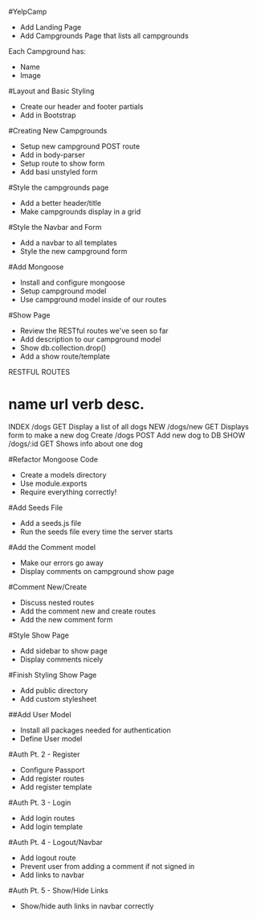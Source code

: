 #YelpCamp

*   Add Landing Page
*   Add Campgrounds Page that lists all campgrounds

Each Campground has:
*   Name
*   Image


#Layout and Basic Styling
*   Create our header and footer partials
*   Add in Bootstrap


#Creating New Campgrounds
*   Setup new campground POST route
*   Add in body-parser
*   Setup route to show form
*   Add basi unstyled form


#Style the campgrounds page
*   Add a better header/title
*   Make campgrounds display in a grid


#Style the Navbar and Form
*   Add a navbar to all templates
*   Style the new campground form


#Add Mongoose
*   Install and configure mongoose
*   Setup campground model
*   Use campground model inside of our routes


#Show Page
*   Review the RESTful routes we've seen so far
*   Add description to our campground model
*   Show db.collection.drop()
*   Add a show route/template

RESTFUL ROUTES

name    url             verb        desc.
==============================================
INDEX   /dogs           GET          Display a list of all dogs
NEW     /dogs/new       GET         Displays form to make a new dog
Create  /dogs           POST        Add new dog to DB
SHOW    /dogs/:id       GET         Shows info about one dog

#Refactor Mongoose Code
*   Create a models directory
*   Use module.exports
*   Require everything correctly!

#Add Seeds File
*   Add a seeds.js file
*   Run the seeds file every time the server starts

#Add the Comment model
*   Make our errors go away
*   Display comments on campground show page

#Comment New/Create
*   Discuss nested routes
*   Add the comment new and create routes
*   Add the new comment form

#Style Show Page
*   Add sidebar to show page
*   Display comments nicely

#Finish Styling Show Page
*   Add public directory
*   Add custom stylesheet

##Add User Model
*   Install all packages needed for authentication
*   Define User model

#Auth Pt. 2 - Register
*   Configure Passport
*   Add register routes
*   Add register template

#Auth Pt. 3 - Login
*   Add login routes
*   Add login template

#Auth Pt. 4 - Logout/Navbar
*   Add logout route
*   Prevent user from adding a comment if not signed in
*   Add links to navbar

#Auth Pt. 5 - Show/Hide Links
*   Show/hide auth links in navbar correctly
